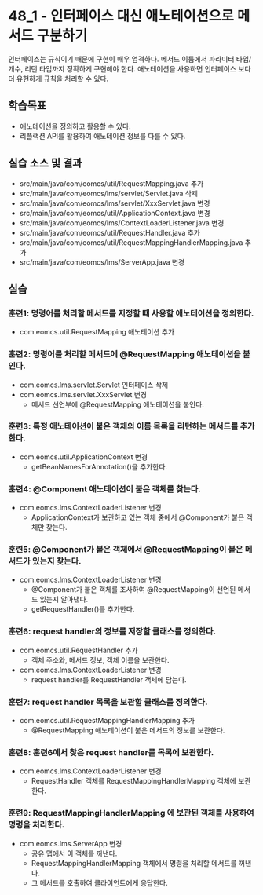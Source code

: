 # 48_1 - 인터페이스 대신 애노테이션으로 메서드 구분하기

인터페이스는 규칙이기 때문에 구현이 매우 엄격하다.
메서드 이름에서 파라미터 타입/개수, 리턴 타입까지 정확하게 구현해야 한다.
애노테이션을 사용하면 인터페이스 보다 더 유현하게 규칙을 처리할 수 있다.

## 학습목표

- 애노테이션을 정의하고 활용할 수 있다.
- 리플랙션 API를 활용하여 애노테이션 정보를 다룰 수 있다.

## 실습 소스 및 결과

- src/main/java/com/eomcs/util/RequestMapping.java 추가
- src/main/java/com/eomcs/lms/servlet/Servlet.java 삭제
- src/main/java/com/eomcs/lms/servlet/XxxServlet.java 변경
- src/main/java/com/eomcs/util/ApplicationContext.java 변경
- src/main/java/com/eomcs/lms/ContextLoaderListener.java 변경
- src/main/java/com/eomcs/util/RequestHandler.java 추가
- src/main/java/com/eomcs/util/RequestMappingHandlerMapping.java 추가
- src/main/java/com/eomcs/lms/ServerApp.java 변경

## 실습  

### 훈련1: 명령어를 처리할 메서드를 지정할 때 사용할 애노테이션을 정의한다.

- com.eomcs.util.RequestMapping 애노테이션 추가

### 훈련2: 명령어를 처리할 메서드에 @RequestMapping 애노테이션을 붙인다.

- com.eomcs.lms.servlet.Servlet 인터페이스 삭제
- com.eomcs.lms.servlet.XxxServlet 변경
  - 메서드 선언부에 @RequestMapping 애노테이션을 붙인다.

### 훈련3: 특정 애노테이션이 붙은 객체의 이름 목록을 리턴하는 메서드를 추가한다.

- com.eomcs.util.ApplicationContext 변경
  - getBeanNamesForAnnotation()을 추가한다.
  
### 훈련4: @Component 애노테이션이 붙은 객체를 찾는다.

- com.eomcs.lms.ContextLoaderListener 변경
  - ApplicationContext가 보관하고 있는 객체 중에서 @Component가 붙은 객체만 찾는다. 
  
### 훈련5: @Component가 붙은 객체에서 @RequestMapping이 붙은 메서드가 있는지 찾는다.

- com.eomcs.lms.ContextLoaderListener 변경
  - @Component가 붙은 객체를 조사하여 @RequestMapping이 선언된 메서드 있는지 알아낸다.
  - getRequestHandler()를 추가한다.
  
### 훈련6: request handler의 정보를 저장할 클래스를 정의한다.

- com.eomcs.util.RequestHandler 추가
  - 객체 주소와, 메서드 정보, 객체 이름을 보관한다.
- com.eomcs.lms.ContextLoaderListener 변경
  - request handler를 RequestHandler 객체에 담는다.
  
### 훈련7: request handler 목록을 보관할 클래스를 정의한다.

- com.eomcs.util.RequestMappingHandlerMapping 추가
  - @RequestMapping 애노테이션이 붙은 메서드의 정보를 보관한다. 

### 훈련8: 훈련6에서 찾은 request handler를 목록에 보관한다.

- com.eomcs.lms.ContextLoaderListener 변경
  - RequestHandler 객체를 RequestMappingHandlerMapping 객체에 보관한다.
  
### 훈련9: RequestMappingHandlerMapping 에 보관된 객체를 사용하여 명령을 처리한다.

- com.eomcs.lms.ServerApp 변경
  - 공유 맵에서 이 객체를 꺼낸다.
  - RequestMappingHandlerMapping 객체에서 명령을 처리할 메서드를 꺼낸다.
  - 그 메서드를 호출하여 클라이언트에게 응답한다.
  